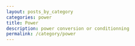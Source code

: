 ```yaml
---
layout: posts_by_category
categories: power
title: Power
description: power conversion or conditionning
permalink: /category/power
---
```

